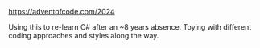 https://adventofcode.com/2024

Using this to re-learn C# after an ~8 years absence. Toying with different coding approaches and styles along the way.
